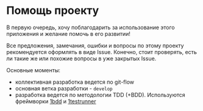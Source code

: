 # Помощь проекту

В первую очередь, хочу поблагодарить за использование этого приложения и желание помочь в его развитии!

Все предложения, замечания, ошибки и вопросы по этому проекту рекомендуется оформлять в виде Issue.
Конечно, стоит проверять, есть ли такие же или похожие вопросы в уже закрытых Issue.

Основные моменты:

- коллективная разработка ведется по git-flow
- основная ветка разработки - `develop`
- разработка ведется по методологии TDD (+BDD). Используются фреймворки [1bdd](https://github.com/oscript-library/1bdd) и [1testrunner](https://github.com/oscript-library/1testrunner)
